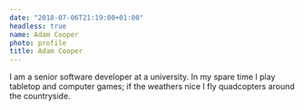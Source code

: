 ```yaml
---
date: "2018-07-06T21:19:00+01:00"
headless: true
name: Adam Cooper
photo: profile
title: Adam Cooper
---
```


I am a senior software developer at a university. In my spare time I play tabletop and computer games; if the weathers nice I fly quadcopters around the countryside.